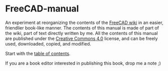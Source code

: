 # FreeCAD-manual

An experiment at reorganizing the contents of the [FreeCAD wiki](http://www.freecadweb.org/wiki) in an easier, friendlier book-like manner. The contents of this manual is made of part of the wiki, part of text directly written by me. All the contents of this manual are published under the [Creative Commons 4.0](http://creativecommons.org/licenses/by/4.0/) license, and can be freely used, downloaded, copied, and modified.

Start with the [table of contents](contents.md). 

If you are a book editor interested in publishing this book, drop me a note ;)
